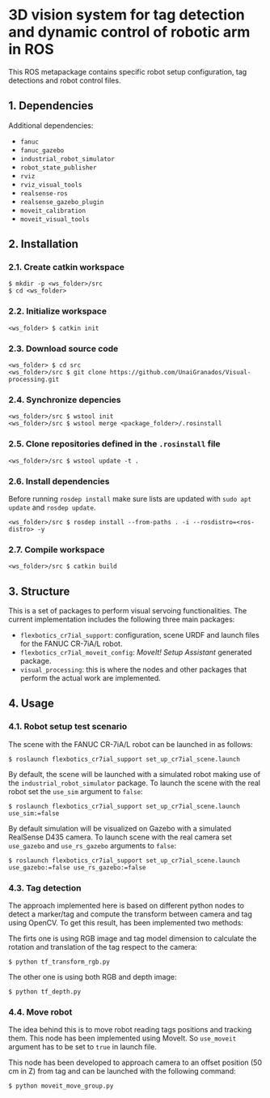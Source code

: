 # 3D vision system for tag detection and dynamic control of robotic arm in ROS

This ROS metapackage contains specific robot setup configuration, tag detections  and robot control files.

## 1. Dependencies


Additional dependencies:

* `fanuc`
* `fanuc_gazebo`
* `industrial_robot_simulator`
* `robot_state_publisher`
* `rviz`
* `rviz_visual_tools`
* `realsense-ros`
* `realsense_gazebo_plugin`
* `moveit_calibration`
* `moveit_visual_tools`

## 2. Installation

### 2.1. Create catkin workspace

```shell
$ mkdir -p <ws_folder>/src
$ cd <ws_folder>
```

### 2.2. Initialize workspace

```shell
<ws_folder> $ catkin init
```

### 2.3. Download source code

```shell
<ws_folder> $ cd src
<ws_folder>/src $ git clone https://github.com/UnaiGranados/Visual-processing.git
```

### 2.4. Synchronize depencies

```shell
<ws_folder>/src $ wstool init
<ws_folder>/src $ wstool merge <package_folder>/.rosinstall
```

### 2.5. Clone repositories defined in the `.rosinstall` file                                                                                                                                                                                                                              
```shell
<ws_folder>/src $ wstool update -t .
```

### 2.6. Install dependencies

Before running `rosdep install` make sure lists are updated with `sudo apt update` and `rosdep update`.

```shell
<ws_folder>/src $ rosdep install --from-paths . -i --rosdistro=<ros-distro> -y
```

### 2.7. Compile workspace

```shell
<ws_folder>/src $ catkin build
```

## 3. Structure

This is a set of packages to perform  visual servoing functionalities. The current implementation includes the following three main packages:

* `flexbotics_cr7ial_support`: configuration, scene URDF and launch files for the FANUC CR-7iA/L robot.
* `flexbotics_cr7ial_moveit_config`: *MoveIt! Setup Assistant* generated package.
* `visual_processing`: this is where the nodes and other packages that perform the actual work are implemented.


## 4. Usage

### 4.1. Robot setup test scenario

The scene with the FANUC CR-7iA/L robot can be launched in as follows:

```shell
$ roslaunch flexbotics_cr7ial_support set_up_cr7ial_scene.launch
```

By default, the scene will be launched with a simulated robot making use of the `industrial_robot_simulator` package. To launch the scene with the real robot set the `use_sim` argument to `false`:

```shell
$ roslaunch flexbotics_cr7ial_support set_up_cr7ial_scene.launch use_sim:=false
```

By default simulation will be visualized on Gazebo with a simulated RealSense D435 camera. To launch scene with the real camera set `use_gazebo` and `use_rs_gazebo` arguments to `false`:

```shell
$ roslaunch flexbotics_cr7ial_support set_up_cr7ial_scene.launch use_gazebo:=false use_rs_gazebo:=false
```

### 4.3. Tag detection

The approach implemented here is based on different python nodes to detect a marker/tag and compute the transform between camera and tag using OpenCV. To get this result, has been implemented two methods:

The firts one is using RGB image and tag model dimension to calculate the rotation and translation of the tag respect to the camera:

```shell
$ python tf_transform_rgb.py
```
The other one is using both RGB and depth image:

```shell
$ python tf_depth.py
```

### 4.4. Move robot 

The idea behind this is to move robot reading tags positions and tracking them. This node has been implemented using MoveIt. So `use_moveit` argument has to be set to `true` in launch file.

This node has been developed to approach camera to an offset position (50 cm in Z) from tag and can be launched with the following command:

```shell
$ python moveit_move_group.py 
```

